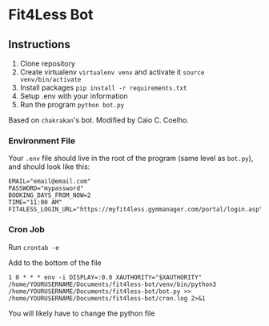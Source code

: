 # Fit4Less Bot

## Instructions

1. Clone repository
2. Create virtualenv `virtualenv venv` and activate it `source venv/bin/activate`
3. Install packages `pip install -r requirements.txt`
4. Setup .env with your information
5. Run the program `python bot.py`

Based on `chakrakan`'s bot. Modified by Caio C. Coelho.

### Environment File

Your `.env` file should live in the root of the program (same level as `bot.py`), and should look like this:

```
EMAIL="email@email.com"
PASSWORD="mypassword"
BOOKING_DAYS_FROM_NOW=2
TIME="11:00 AM"
FIT4LESS_LOGIN_URL="https://myfit4less.gymmanager.com/portal/login.asp"
```

### Cron Job

Run `crontab -e`

Add to the bottom of the file

```
1 0 * * * env -i DISPLAY=:0.0 XAUTHORITY="$XAUTHORITY" /home/YOURUSERNAME/Documents/fit4less-bot/venv/bin/python3 /home/YOURUSERNAME/Documents/fit4less-bot/bot.py >> /home/YOURUSERNAME/Documents/fit4less-bot/cron.log 2>&1
```

You will likely have to change the python file